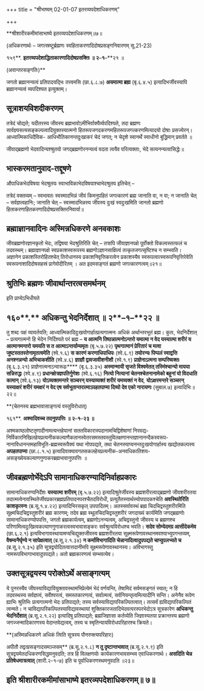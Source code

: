 +++
title = "श्रीभाष्यम् 02-01-07 इतरव्यपदेशाधिकरणम्"

+++


**श्रीशारीरकमीमांसाभाष्ये इतरव्यपदेशाधिकरणम्॥७॥

(अधिकरणार्थः – जगत्स्रष्टुर्ब्रह्मणः स्वहिताकरणादिदोषप्रसङ्गनिवारणम् सू.21-23)

१५९**. **इतरव्यपदेशाद्धिताकारणादिदोषप्रसक्तिः ॥ २**–**१**–**२१ ॥

(अवान्तरसङ्गतिः)**

जगतो ब्रह्मानन्यत्वं प्रतिपादयद्भिः तत्त्वमसि (छा.६.८.७) **अयमात्मा ब्रह्म** (बृ.६.४.५) इत्यादिभर्जीवस्यापि ब्रह्मानन्यत्वं व्यपदिश्यत इत्युक्तम्।

## सूत्राशयविशदीकरणम्

तत्रेदं चोद्यते; यदीतरस्य जीवस्य ब्रह्मभावोऽमीभिर्वाक्यैर्व्यपदिश्यते, तदा ब्रह्मणः सार्वज्ञ्यसत्यसङ्कल्पत्वादियुक्तस्यात्मनो हितरूपजगदकरणमहितरूपजगत्करणमित्यादयो दोषाः प्रसज्येरन्। आध्यात्मिकाधिदैविक- आधिभौतिकानन्तदुःखाकरं चेदं जगत्; न चेदृशे स्वानर्थे स्वाधीनो बुद्धिमान् प्रवर्तते ॥

जीवाद्ब्रह्मणो भेदवादिन्यश्श्रुतयो जगद्ब्रह्मणोरनन्यत्वं वदता त्वयैव परित्यक्ताः, भेदे सत्यनन्यत्वासिद्धेः॥

## भास्करमतानुवाद-तद्दूषणे

औपाधिकभेदविषया भेदश्रुतयः स्वाभाविकाभेदविषयाश्चाभेदश्रुतय इतिचेत् –

तत्रेदं वक्तव्यम् – स्वभावतः स्वस्मादभिन्नं जीवं किमनुपहितं जगत्कारणं ब्रह्म जानाति वा, न वा; न जानाति चेत् – सर्वज्ञत्वहानिः; जानाति चेत् – स्वस्मादभिन्नस्य जीवस्य दुःखं स्वदुःखमिति जानतो ब्रह्मणो हिताकरणाहितकरणादिदोषप्रसक्तिरनिवार्या॥

## ब्रह्माज्ञानवादिनः अस्मिन्नधिकरणे अनवकाशः

जीवब्रह्मणोरज्ञानकृतो भेदः, तद्विषया भेदश्रुतिरिति चेत् – तत्रापि जीवाज्ञानपक्षे पूर्वोक्तो विकल्पस्तत्फलं च तदवस्थम्। ब्रह्माज्ञानपक्षे स्वप्रकाशस्वरूपस्य ब्रह्मणोऽज्ञानसाक्षित्वं तत्कृतजगत्सृष्टिश्च न सम्भवति। अज्ञानेन प्रकाशस्तिरोहितश्चेत् तिरोधानस्य प्रकाशनिवृत्तिकरत्वेन प्रकाशस्यैव स्वरूपत्वात्स्वरूपनिवृत्तिरेवेति स्वरूपनाशादिदोषसहस्रं प्रागेवोदीरितम् । अत इदमसङ्गतं ब्रह्मणो जगत्कारणत्वम्॥२१॥

## श्रुतिभिः ब्रह्मणः जीवार्थान्तरत्वसमर्थनम्

इति प्राप्येऽभिधीयते

## १६०**.** अधिकन्तु भेदनिर्देशात् ॥ २**–**१**–**२२ ॥

तु शब्दः पक्षं व्यावर्तयति; आध्यात्मिकादिदुःखयोगार्हात्प्रत्यगात्मनः अधिकं अर्थान्तरभूतं ब्रह्म। कुतः, भेदनिर्देशात् – प्रत्यगात्मनो हि भेदेन निर्दिश्यते परं ब्रह्म – **य आत्मनि तिष्ठन्नात्मनोऽन्तरो यमात्मा न वेद यस्यात्मा शरीरं य आत्मानमन्तरो यमयति स त आत्माऽन्तर्याम्यमृतः** (बृ.५.७.२२) **पृथगात्मानं प्रेरितारं च मत्वा जुष्टस्ततस्तेनामृतत्वमेति** (श्वे.१.६) **स कारणं करणाधिपाधिपः** (श्वे.६.९) **तयोरन्यः पिप्पलं स्वाद्वत्ति अनश्नन्नन्यो अभिचाकशीति** (श्वे.४.६) **ज्ञाज्ञौ द्वावजावीशनीशौ** (श्वे.१.९) **प्राज्ञेनाऽत्मना सम्परिष्वक्तः** (बृ.६.३.२१) प्राज्ञेनात्मनाऽन्वारूढः**** (बृ.६.३.३५) **अस्मान्मायी सृजते विश्वमेतत् तस्मिंश्चान्यो मायया सन्निरुद्धः** (श्वे.४.९) **प्रधानक्षेत्रज्ञपतिर्गुणेशः** (श्वे.६.१६) **नित्यो नित्यानां चेतनश्चेतनानामेको बहूनां यो विदधाति कामान्** (श्वे.६.१३) **योऽव्यक्तमन्तरे सञ्चरन् यस्याव्यक्तं शरीरं यमव्यक्तं न वेद**, **योऽक्षरमन्तरे सञ्चरन् यस्याक्षरं शरीरं यमक्षरं न वेद एष सर्वभूतान्तरात्माऽपहतपाप्मा दिव्यो देव एको नारायणः** (सुबाल.७) इत्यादिभिः॥२२॥

**(चेतनस्य ब्रह्मभावासाङ्गत्यं वस्तुविरोधात्)

१६१**. **अश्मादिवच्च तदनुपपत्तिः ॥ २**–**१**–**२३ ॥**

अश्मकाष्ठलोष्टतृणादीनामत्यन्तहेयानां सततविकारास्पदानामचिद्विशेषाणां निरवद्य-निर्विकारनिखिलहेयप्रत्यनीककल्याणैकतानस्वेतरसमस्तवस्तुविलक्षणानन्तज्ञानानन्दैकस्वरूप-नानाविधानन्तमहाविभूति-ब्रह्मस्वरूपैक्यं यथा नोपपद्यते, तथा चेतनस्याप्यनन्तदुःखयोगार्हास्य खद्योतकल्पस्य **अपहतपाप्मा** (छा.८.१.५) इत्यादिवाक्यावगतसकलहेयप्रत्यनीक-अनवधिकातिशय- असङ्ख्येयकल्याणगुणाकरब्रह्मभावानुपपत्तिः ॥

## जीवब्रह्मणोर्भेदेऽपि सामानाधिकरण्यादिनिर्वाहप्रकारः

सामानाधिकरण्यनिर्देशः **यस्यात्मा शरीरम्** (बृ.५.७.२२) इत्यादिश्रुतेर्जीवस्य ब्रह्मशरीरत्वाद्ब्रह्मणो जीवशरीरतया तदात्मत्वेनावस्थितेर्जीवप्रकारब्रह्मप्रतिपादनपरश्चैतदविरोधी, प्रत्युतैतस्यार्थस्योपपादकश्चेति **अवस्थितेरिति काशकृत्स्नः** (ब्र.सू.१.४.२२) इत्यादिभिरसकृत् उपपादितम्। अतस्सर्वावस्थं ब्रह्म
चिदचिद्वस्तुशरीरमिति सूक्ष्मचिदचिद्वस्तुशरीरं ब्रह्म कारणम्; तदेव ब्रह्म स्थूलचिदचिद्वस्तुशरीरं जगदाख्यं कार्यमिति जगद्ब्रह्मणोः सामानाधिकरण्योपपत्तिः, जगतो ब्रह्मकार्यत्वम्, ब्रह्मणोऽनन्यत्वम्, अचिद्वस्तुनो जीवस्य च ब्रह्मणश्च परिणामित्वदुःखित्वकल्याणगुणाकरत्वस्वभावासङ्करः सर्वश्रुत्यविरोधश्च भवति। **सदेव सोम्येदमग्र आसीदेकमेव** (छा.६.२.१) इत्यविभागावस्थायामप्यचिद्युक्तजीवस्य ब्रह्मशरीरतया सूक्ष्मरूपेणावस्थानमवश्याभ्युपगन्तव्यम्, **वैषम्यनैर्घृण्ये न सापेक्षत्वात्** (ब्र.सू.२.१.३४) **न कर्माविभागादिति चेन्नानादित्वादुपपद्यते चाप्युपलभ्यते च** (ब्र.सू.२.१.३५) इति सूत्रद्वयोदितत्वात्तदानीमपि सूक्ष्मरूपेणावस्थानस्य। अविभागस्तु नामरूपविभागाभावादुपपद्यते। अतो ब्रह्मकारणत्वं सम्भवत्येव।

## उक्तसूत्रद्वयस्य परोक्तेऽर्थे असाङ्गत्यम्

ये पुनरस्यैव जीवस्याविद्यावियुक्तावस्थामभिप्रेत्येमं भेदं वर्णयन्ति, तेषामिदं सर्वमसङ्गतं स्यात्; न हि तदवस्थस्य सर्वज्ञत्वं, सर्वेश्वरत्वं, समस्तकारणत्वं, सर्वात्मत्वं, सर्वनियन्तृत्वमित्यादीनि सन्ति। अनेनैव रूपेण ह्याभिः श्रुतिभिः प्रत्यगात्मनो भेदः प्रतिपाद्यते; तस्य सर्वस्याविद्यापरिकल्पितत्वात्। तत्सर्वं ह्यविद्यापरिकल्पितं त्वन्मते। न चाविद्यापरिकल्पितस्याविद्यावस्थायां शुक्तिकारजतादिभेदवत्परस्परभेदोऽत्र सूत्रकारेण **अधिकन्तु भेदनिर्देशात्** (ब्र.सू.२.१.२२) इत्यादिषु प्रतिपाद्यते; ब्रह्मजिज्ञासा कर्तव्येति जिज्ञास्यतया प्रक्रान्तस्य ब्रह्मणो जगज्जन्मादिकारणस्य वेदान्तवेद्यत्वम्, तस्य च स्मृतिन्यायविरोधपरिहारश्च क्रियते।

**(अस्मिन्नधिकरणे अधिकं त्विति सूत्रस्य पौनरुक्त्यपरिहारः)

अपीतौ तद्वत्प्रसङ्गादसमञ्जसम्** (ब्र.सू.२.१.८) **न तु दृष्टान्तभावात्** (ब्र.सू.२.१.९) इति सूत्रद्वयमेतदधिकरणसिद्धमनुवदति; तत्र हि विलक्षणयोः कार्यकारणभावसम्भव एवाधिकरणार्थः। **असदिति चेन्न प्रतिषेधमात्रत्वात्** (शारी.२-१-७) इति च पूर्वाधिकरणस्थमनुवदति ॥२३॥

## इति श्रीशारीरकमीमांसाभाष्ये इतरव्यपदेशाधिकरणम्॥ ७॥


